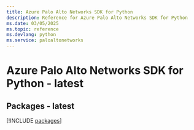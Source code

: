 ```yaml
---
title: Azure Palo Alto Networks SDK for Python
description: Reference for Azure Palo Alto Networks SDK for Python
ms.date: 03/05/2025
ms.topic: reference
ms.devlang: python
ms.service: paloaltonetworks
---
```

# Azure Palo Alto Networks SDK for Python - latest
## Packages - latest
[!INCLUDE [packages](palo-alto-networks-index.md)]